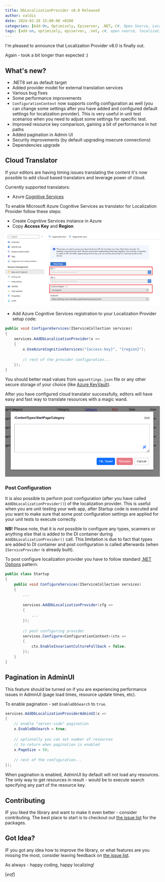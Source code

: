 ```yaml
---
title: DbLocalizationProvider v8.0 Released
author: valdis
date: 2024-02-28 15:00:00 +0200
categories: [Add-On, Optimizely, Episerver, .NET, C#, Open Source, Localization, Localization Provider]
tags: [add-on, optimizely, episerver, .net, c#, open source, localization, localization provider]
---
```


I'm pleased to announce that Localization Provider v8.0 is finally out.

Again - took a bit longer than expected :)

## What's new?

* .NET8 set as default target
* Added provider model for external translation services
* Various bug fixes
* Some performance improvements
* `ConfigurationContext` now supports config configuration as well (you can change some settings after you have added and configured default settings for localization provider). This is very useful in unit test scenarios when you need to adjust some settings for specific test.
* Improved resource key comparison, gaining a bit of performance in hot paths
* Added pagination in Admin UI
* Security improvements (by default upgrading insecure connections)
* Dependencies upgrade

## Cloud Translator

If your editors are having timing issues translating the content it's now possible to add cloud based translators and leverage power of cloud.

Currently supported translators:

* Azure [Cognitive Services](https://learn.microsoft.com/en-us/azure/ai-services/translator/translator-overview)

To enable Microsoft Azure Cognitive Services as translator for Localization Provider follow these steps:

* Create Cognitive Services instance in Azure
* Copy **Access Key** and **Region**

![](/assets/img/2024/02/auto-translate-1.png)

* Add Azure Cognitive Services registration to your Localization Provider setup code:

```csharp
public void ConfigureServices(IServiceCollection services)
{
    services.AddDbLocalizationProvider(x =>
    {
        x.UseAzureCognitiveServices("{access-key}", "{region}");

        // rest of the provider configuration...
    });
}
```

You should better read values from `appsettings.json` file or any other secure storage of your choice (like [Azure KeyVault](https://azure.microsoft.com/en-us/products/key-vault)).

After you have configured cloud translator successfully, editors will have easy and fast way to translate resources with a magic wand.

![](/assets/img/2024/02/auto-translate-2.png)

### Post Configuration

It is also possible to perform post configuration (after you have called `AddDbLocalizationProvider()`) of the localization provider.
This is useful when you are unit testing your web app, after Startup code is executed and you want to make sure that some post configuration settings are applied for your unit tests to execute correctly.

**NB!** Please note, that it is *not* possible to configure any types, scanners or anything else that is added to the DI container during `AddDbLocalizationProvider()` call. This limitation is due to fact that types are added to DI container and post configuration is called afterwards (when `IServiceProvider` is already built).

To post configure localization provider you have to follow standard [.NET Options](https://learn.microsoft.com/en-us/dotnet/core/extensions/options) pattern:

```csharp
public class Startup
{
    public void ConfigureServices(IServiceCollection services)
    {
        ...

        services.AddDbLocalizationProvider(cfg =>
        {
            ...
        });

        // post configuring provider
        services.Configure<ConfigurationContext>(ctx =>
        {
            ctx.EnableInvariantCultureFallback = false;
        });
    }
}
```

## Pagination in AdminUI

This feature should be turned on if you are experiencing performance issues in AdminUI (page load times, resource update times, etc).

To enable pagination - set `EnableDbSearch` to `true`.

```csharp
services.AddDbLocalizationProviderAdminUI(x =>
{
    // enable "server-side" pagination
    x.EnableDbSearch = true;

    // optionally you can set number of resources
    // to return when pagination is enabled
    x.PageSize = 50;

    // rest of the configuration...
});
```

When pagination is enabled, AdminUI by default will not load any resources. The only way to get resources in result - would be to execute search specifying any part of the resource key.

## Contributing

IF you liked the library and want to make it even better - consider contributing. The best place to start is to checkout out [the issue list](https://github.com/valdisiljuconoks/LocalizationProvider/issues) for the packages.

## Got Idea?

IF you got any idea how to improve  the library, or what features are you missing the most, consider leaving feedback on [the issue list](https://github.com/valdisiljuconoks/LocalizationProvider/issues).

As always - happy coding, happy localizing!

[*eof*]
